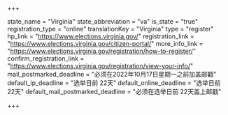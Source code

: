 +++

state_name = "Virginia"
state_abbreviation = "va"
is_state = "true"
registration_type = "online"
translationKey = "Virginia"
type = "register"
hp_link = "https://www.elections.virginia.gov/"
registration_link = "https://www.elections.virginia.gov/citizen-portal/"
more_info_link = "https://www.elections.virginia.gov/registration/how-to-register/"
confirm_registration_link = "https://www.elections.virginia.gov/registration/view-your-info/"
mail_postmarked_deadline = "必须在2022年10月17日星期一之前加盖邮戳"
default_ip_deadline = "选举日前 22天"
default_online_deadline = "选举日前 22天"
default_mail_postmarked_deadline = "必须在选举日前 22天盖上邮戳"

+++